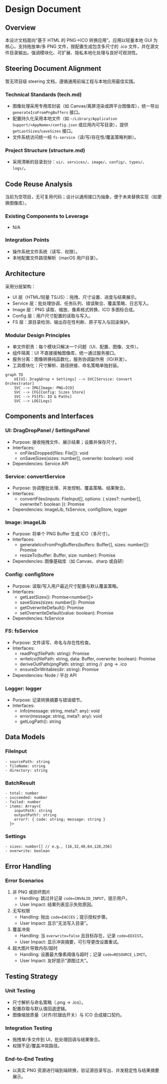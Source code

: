 # Design Document

## Overview

本设计文档面向“基于 HTML 的 PNG→ICO 转换应用”。应用以轻量本地 GUI 为核心，支持拖放单/多 PNG 文件，按配置生成包含多尺寸的 .ico 文件，并在源文件目录输出。强调模块化、可扩展、隐私本地化处理与良好可观测性。

## Steering Document Alignment

暂无项目级 steering 文档，遵循通用前端工程与本地应用最佳实践。

### Technical Standards (tech.md)
- 图像处理采用专用库封装（如 Canvas/离屏渲染或跨平台图像库），统一导出 `generateIcoFromPngBuffers` 接口。
- 配置持久化采用本地文件（如 `~/Library/Application Support/<AppName>/config.json` 或应用内可写目录），提供 `getLastSizes`/`saveSizes` 接口。
- 文件系统访问统一经 `fs-service`（读/写/存在性/覆盖策略判断）。

### Project Structure (structure.md)
- 采用清晰的目录划分：`ui/`、`services/`、`image/`、`config/`、`types/`、`logs/`。

## Code Reuse Analysis

当前为空项目，无可复用代码；设计以通用接口为抽象，便于未来替换实现（如更换图像库）。

### Existing Components to Leverage
- N/A

### Integration Points
- 操作系统文件系统（读写、权限）。
- 本地配置文件路径解析（macOS 用户目录）。

## Architecture

采用分层架构：
- UI 层（HTML/轻量 TS/JS）：拖拽、尺寸设置、进度与结果展示。
- Service 层：批处理协调、任务队列、错误聚合、覆盖策略、日志写入。
- Image 层：PNG 读取、缩放、像素格式转换、ICO 多图标合成。
- Config 层：用户尺寸配置的读取与写入。
- FS 层：源目录检测、输出存在性判断、原子写入与回滚保护。

### Modular Design Principles
- 单文件职责：每个模块只解决一个问题（UI、配置、图像、文件）。
- 组件隔离：UI 不直接接触图像库，统一通过服务接口。
- 服务分离：图像转换纯函数化，服务协调副作用（IO/并发）。
- 工具模块化：尺寸解析、路径拼接、命名策略单独封装。

```mermaid
graph TD
    UI[UI: Drag&Drop + Settings] --> SVC[Service: Convert Orchestrator]
    SVC --> IMG[Image: PNG→ICO]
    SVC --> CFG[Config: Sizes Store]
    SVC --> FS[FS: IO & Paths]
    SVC --> LOG[Logs]
```

## Components and Interfaces

### UI: DragDropPanel / SettingsPanel
- Purpose: 接收拖拽文件、展示结果；设置并保存尺寸。
- Interfaces:
  - onFilesDropped(files: File[]): void
  - onSaveSizes(sizes: number[], overwrite: boolean): void
- Dependencies: Service API

### Service: convertService
- Purpose: 协调整批处理、并发控制、覆盖策略、结果聚合。
- Interfaces:
  - convertFiles(inputs: FileInput[], options: { sizes?: number[], overwrite?: boolean }): Promise<BatchResult>
- Dependencies: imageLib, fsService, configStore, logger

### Image: imageLib
- Purpose: 将单个 PNG Buffer 生成 ICO（多尺寸）。
- Interfaces:
  - generateIcoFromPngBuffers(buffers: Buffer[], sizes: number[]): Promise<Buffer>
  - resizeTo(buffer: Buffer, size: number): Promise<Buffer>
- Dependencies: 图像基础库（如 Canvas、sharp 或自研）

### Config: configStore
- Purpose: 读取/写入用户最近尺寸配置与默认覆盖策略。
- Interfaces:
  - getLastSizes(): Promise<number[]>
  - saveSizes(sizes: number[]): Promise<void>
  - getOverwriteDefault(): Promise<boolean>
  - setOverwriteDefault(value: boolean): Promise<void>
- Dependencies: fsService

### FS: fsService
- Purpose: 文件读写、命名与存在性检查。
- Interfaces:
  - readPng(filePath: string): Promise<Buffer>
  - writeIco(filePath: string, data: Buffer, overwrite: boolean): Promise<void>
  - deriveOutPath(pngPath: string): string // .png → .ico
  - ensureDirWritable(dir: string): Promise<void>
- Dependencies: Node / 平台 API

### Logger: logger
- Purpose: 记录转换摘要与错误细节。
- Interfaces:
  - info(message: string, meta?: any): void
  - error(message: string, meta?: any): void
  - getLogPath(): string

## Data Models

### FileInput
```
- sourcePath: string
- fileName: string
- directory: string
```

### BatchResult
```
- total: number
- succeeded: number
- failed: number
- items: Array<{
    inputPath: string
    outputPath?: string
    error?: { code: string; message: string }
  }>
```

### Settings
```
- sizes: number[] // e.g., [16,32,48,64,128,256]
- overwrite: boolean
```

## Error Handling

### Error Scenarios
1. 非 PNG 或损坏图片
   - Handling: 跳过并记录 `code=INVALID_INPUT`，提示用户。
   - User Impact: 结果列表显示失败原因。
2. 无写权限
   - Handling: 抛出 `code=EACCES`；提示授权步骤。
   - User Impact: 显示“无法写入目录”。
3. 覆盖冲突
   - Handling: 当 `overwrite=false` 且目标存在，记录 `code=EEXIST`。
   - User Impact: 显示冲突摘要，可引导更改设置重试。
4. 超大图片导致内存/超时
   - Handling: 设置最大像素阈值与超时；记录 `code=RESOURCE_LIMIT`。
   - User Impact: 友好提示“源图过大”。

## Testing Strategy

### Unit Testing
- 尺寸解析与命名策略（.png → .ico）。
- 配置存取与默认值回退逻辑。
- 图像缩放质量（对齐/抗锯齿开关）与 ICO 合成接口契约。

### Integration Testing
- 拖拽单/多文件到 UI，批处理回调与结果聚合。
- 权限不足/覆盖冲突路径。

### End-to-End Testing
- 以真实 PNG 资源进行端到端转换，验证源目录写出、并发稳定性与结果摘要展示。
